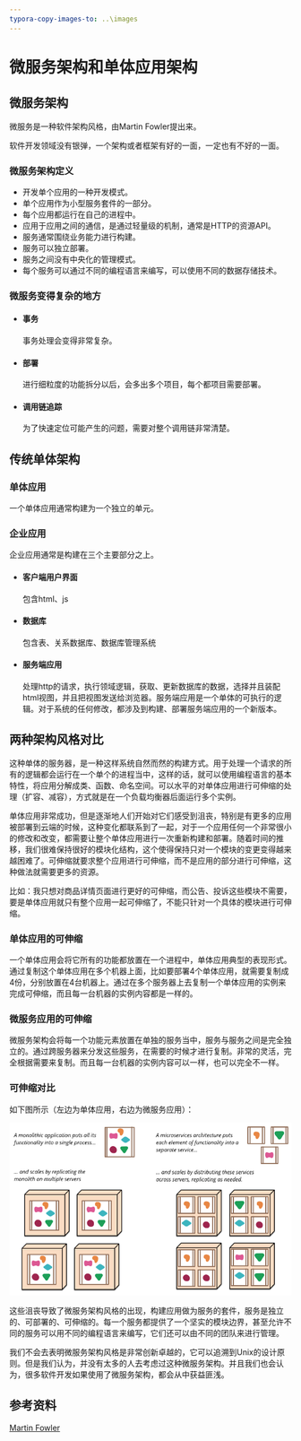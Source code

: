 ```yaml
---
typora-copy-images-to: ..\images
---
```


# 微服务架构和单体应用架构

## 微服务架构

微服务是一种软件架构风格，由Martin Fowler提出来。

软件开发领域没有银弹，一个架构或者框架有好的一面，一定也有不好的一面。

### 微服务架构定义

- 开发单个应用的一种开发模式。
- 单个应用作为小型服务套件的一部分。
- 每个应用都运行在自己的进程中。
- 应用于应用之间的通信，是通过轻量级的机制，通常是HTTP的资源API。
- 服务通常围绕业务能力进行构建。
- 服务可以独立部署。
- 服务之间没有中央化的管理模式。
- 每个服务可以通过不同的编程语言来编写，可以使用不同的数据存储技术。

### 微服务变得复杂的地方

- #### 事务

  事务处理会变得非常复杂。

- #### 部署

  进行细粒度的功能拆分以后，会多出多个项目，每个都项目需要部署。

- #### 调用链追踪

  为了快速定位可能产生的问题，需要对整个调用链非常清楚。

## 传统单体架构

### 单体应用

一个单体应用通常构建为一个独立的单元。

### 企业应用

企业应用通常是构建在三个主要部分之上。

- #### 客户端用户界面

  包含html、js

- #### 数据库

  包含表、关系数据库、数据库管理系统

- #### 服务端应用

  处理http的请求，执行领域逻辑，获取、更新数据库的数据，选择并且装配html视图，并且把视图发送给浏览器。服务端应用是一个单体的可执行的逻辑。对于系统的任何修改，都涉及到构建、部署服务端应用的一个新版本。

## 两种架构风格对比

这种单体的服务器，是一种这样系统自然而然的构建方式。用于处理一个请求的所有的逻辑都会运行在一个单个的进程当中，这样的话，就可以使用编程语言的基本特性，将应用分解成类、函数、命名空间。可以水平的对单体应用进行可伸缩的处理（扩容、减容），方式就是在一个负载均衡器后面运行多个实例。

单体应用非常成功，但是逐渐地人们开始对它们感受到沮丧，特别是有更多的应用被部署到云端的时候，这种变化都联系到了一起，对于一个应用任何一个非常很小的修改和改变，都需要让整个单体应用进行一次重新构建和部署。随着时间的推移，我们很难保持很好的模块化结构，这个使得保持只对一个模块的变更变得越来越困难了。可伸缩就要求整个应用进行可伸缩，而不是应用的部分进行可伸缩，这种做法就需要更多的资源。

比如：我只想对商品详情页面进行更好的可伸缩，而公告、投诉这些模块不需要，要是单体应用就只有整个应用一起可伸缩了，不能只针对一个具体的模块进行可伸缩。

### 单体应用的可伸缩

一个单体应用会将它所有的功能都放置在一个进程中，单体应用典型的表现形式。通过复制这个单体应用在多个机器上面，比如要部署4个单体应用，就需要复制成4份，分别放置在4台机器上。通过在多个服务器上去复制一个单体应用的实例来完成可伸缩，而且每一台机器的实例内容都是一样的。

### 微服务应用的可伸缩

微服务架构会将每一个功能元素放置在单独的服务当中，服务与服务之间是完全独立的。通过跨服务器来分发这些服务，在需要的时候才进行复制。非常的灵活，完全根据需要来复制。而且每一台机器的实例内容可以一样，也可以完全不一样。

### 可伸缩对比

如下图所示（左边为单体应用，右边为微服务应用）：

![sketch](../images/sketch.png)

这些沮丧导致了微服务架构风格的出现，构建应用做为服务的套件，服务是独立的、可部署的、可伸缩的。每一个服务都提供了一个坚实的模块边界，甚至允许不同的服务可以用不同的编程语言来编写，它们还可以由不同的团队来进行管理。

我们不会去表明微服务架构风格是非常创新卓越的，它可以追溯到Unix的设计原则。但是我们认为，并没有太多的人去考虑过这种微服务架构。并且我们也会认为，很多软件开发如果使用了微服务架构，都会从中获益匪浅。

## 参考资料

[Martin Fowler]( https://martinfowler.com/articles/microservices.html)

